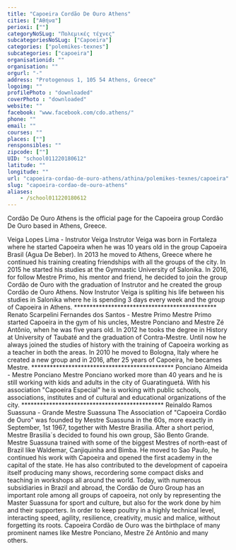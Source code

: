 ```yaml
---
title: "Capoeira Cordão De Ouro Athens"
cities: ["Αθήνα"]
perioxi: [""]
categoryNoSLug: "Πολεμικές τέχνες"
subcategoriesNoSLug: ["Capoeira"]
categories: ["polemikes-texnes"]
subcategories: ["capoeira"]
organisationid: ""
organisation: ""
orgurl: "-"
address: "Protogenous 1, 105 54 Athens, Greece"
logoimg: ""
profilePhoto : "downloaded"
coverPhoto : "downloaded"
website: ""
facebook: "www.facebook.com/cdo.athens/"
phone: ""
email: ""
courses: ""
places: [""]
rensponsibles: ""
zipcode: [""]
UID: "school011220180612"
latitude: ""
longitude: ""
url: "capoeira-cordao-de-ouro-athens/athina/polemikes-texnes/capoeira"
slug: "capoeira-cordao-de-ouro-athens"
aliases:
    - /school011220180612
---
```



Cordão De Ouro Athens is the official page for the Capoeira group Cordão De Ouro based in Athens, Greece.

Veiga Lopes Lima - Instrutor Veiga Instrutor Veiga was born in Fortaleza where he started Capoeira when he was 10 years old in the group Capoeira Brasil (Agua De Beber). In 2013 he moved to Athens, Greece where he continued his training creating friendships with all the groups of the city. In 2015 he started his studies at the Gymnastic University of Salonika. In 2016, for follow Mestre Primo, his mentor and friend, he decided to join the group Cordão de Ouro with the graduation of Instrutor and he created the group Cordão de Ouro Athens. Now Instrutor Veiga is spliting his life between his studies in Salonika where he is spending 3 days every week and the group of Capoeira in Athens. ********************************************** Renato Scarpelini Fernandes dos Santos - Mestre Primo Mestre Primo started Capoeira in the gym of his uncles, Mestre Ponciano and Mestre Zé Antônio, when he was five years old. In 2012 he tooks the degree in History at University of Taubaté and the graduation of Contra-Mestre. Until now he always joined the studies of history with the training of Capoeira working as a teacher in both the areas. In 2010 he moved to Bologna, Italy where he created a new group and in 2016, after 25 years of Capoeira, he becames Mestre. ********************************************** Ponciano Almeida - Mestre Ponciano Mestre Ponciano worked more than 40 years and he is still working with kids and adults in the city of Guaratinguetá. With his association &quot;Capoeira Especial&quot; he is working with public schools, associations, institutes and of cultural and educational organizations of the city. ********************************************** Reinaldo Ramos Suassuna - Grande Mestre Suassuna The Association of &quot;Capoeira Cordão de Ouro&quot; was founded by Mestre Suassuna in the 60s, more exactly in September, 1st 1967, together with Mestre Brasilia. After a short period, Mestre Brasilia´s decided to found his own group, São Bento Grande. Mestre Suassuna trained with some of the biggest Mestres of north-east of Brazil like Waldemar, Canjiquinha and Bimba. He moved to Sao Paulo, he continued his work with Capoeira and opened the first academy in the capital of the state. He has also contributed to the development of capoeira itself producing many shows, recordering some compact disks and teaching in workshops all around the world. Today, with numerous subsidiaries in Brazil and abroad, the Cordão de Ouro Group has an important role among all groups of capoeira, not only by representing the Master Suassuna for sport and culture, but also for the work done by him and their supporters. In order to keep poultry in a highly technical level, interacting speed, agility, resilience, creativity, music and malice, without forgetting its roots. Capoeira Cordão de Ouro was the birthplace of many prominent names like Mestre Ponciano, Mestre Zé Antônio and many others.